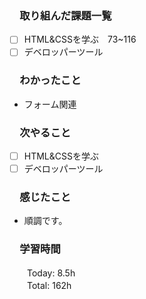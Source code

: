 ### 　取り組んだ課題一覧
- [ ] HTML&CSSを学ぶ　73~116
- [ ] デベロッパーツール
### 　わかったこと
* フォーム関連
### 　次やること
- [ ] HTML&CSSを学ぶ
- [ ] デベロッパーツール
### 　感じたこと
* 順調です。
### 　学習時間
　　Today: 8.5h<br>
　　Total: 162h
